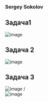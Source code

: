 ### Sergey Sokolov
## Задача1
![image](https://user-images.githubusercontent.com/93119897/165993305-dc646927-bb50-44c9-af6d-30f0ee6526a7.png)
##  Задача 2
![image](https://user-images.githubusercontent.com/93119897/165993651-8474baf1-ea9e-4066-a1c0-fee416874815.png)
## Задача 3
![image](https://user-images.githubusercontent.com/93119897/165996266-a665a78f-8391-479c-9415-09c928fbed3e.png)
/<br>
![image](https://user-images.githubusercontent.com/93119897/165996389-eab7a247-a18c-4e0e-913b-ba15d387b40f.png)



